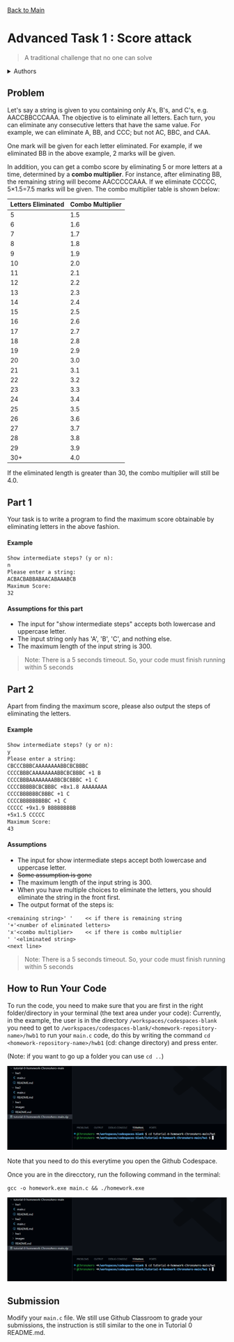 [Back to Main](../../README.md)


# Advanced Task 1 : Score attack

> A traditional challenge that no one can solve

<details>

<summary>Authors</summary>

Dicaprio Cheung

Li Ka Yau Elwin

Wong Lok Yin Leo

Tsang Hong Ting Dennis

</details>

## Problem

Let's say a string is given to you containing only A's, B's, and C's, e.g. AACCBBCCCAAA. The objective is to eliminate all letters. Each turn, you can eliminate any consecutive letters that have the same value. For example, we can eliminate A, BB, and CCC; but not AC, BBC, and CAA.

One mark will be given for each letter eliminated. For example, if we eliminated BB in the above example, 2 marks will be given.

In addition, you can get a combo score by eliminating 5 or more letters at a time, determined by a **combo multiplier**. For instance, after eliminating BB, the remaining string will become AACCCCCAAA. If we eliminate CCCCC, 5×1.5=7.5 marks will be given. The combo multiplier table is shown below:


| Letters Eliminated | Combo Multiplier |
| ------------------ | ---------------- |
| 5                  | 1.5              |
| 6                  | 1.6              |
| 7                  | 1.7              |
| 8                  | 1.8              |
| 9                  | 1.9              |
| 10                 | 2.0              |
| 11                 | 2.1              |
| 12                 | 2.2              |
| 13                 | 2.3              |
| 14                 | 2.4              |
| 15                 | 2.5              |
| 16                 | 2.6              |
| 17                 | 2.7              |
| 18                 | 2.8              |
| 19                 | 2.9              |
| 20                 | 3.0              |
| 21                 | 3.1              |
| 22                 | 3.2              |
| 23                 | 3.3              |
| 24                 | 3.4              |
| 25                 | 3.5              |
| 26                 | 3.6              |
| 27                 | 3.7              |
| 28                 | 3.8              |
| 29                 | 3.9              |
| 30+                | 4.0              |

If the eliminated length is greater than 30, the combo multiplier will still be 4.0.

## Part 1

Your task is to write a program to find the maximum score obtainable by eliminating letters in the above fashion.

#### Example

```
Show intermediate steps? (y or n):
n
Please enter a string:
ACBACBABBABAACABAAABCB
Maximum Score:
32
```

#### Assumptions for this part

* The input for "show intermediate steps" accepts both lowercase and uppercase letter.
* The input string only has 'A', 'B', 'C', and nothing else.
* The maximum length of the input string is 300.

> Note: There is a 5 seconds timeout. So, your code must finish running within 5 seconds

## Part 2

Apart from finding the maximum score, please also output the steps of eliminating the letters.

#### Example

```
Show intermediate steps? (y or n):
y
Please enter a string:
CBCCCBBBCAAAAAAAABBCBCBBBC
CCCCBBBCAAAAAAAABBCBCBBBC +1 B
CCCCBBBAAAAAAAABBCBCBBBC +1 C
CCCCBBBBBCBCBBBC +8x1.8 AAAAAAAA
CCCCBBBBBBCBBBC +1 C
CCCCBBBBBBBBBC +1 C
CCCCC +9x1.9 BBBBBBBBB
+5x1.5 CCCCC
Maximum Score:
43
```

#### Assumptions

* The input for show intermediate steps accept both lowercase and uppercase letter.
* ~~Some assumption is gone~~
* The maximum length of the input string is 300.
* When you have multiple choices to eliminate the letters, you should eliminate the string in the front first.
* The output format of the steps is:

```
<remaining string>' '    << if there is remaining string
'+'<number of eliminated letters>
'x'<combo multiplier>    << if there is combo multiplier
' '<eliminated string>
<next line>
```

> Note: There is a 5 seconds timeout. So, your code must finish running within 5 seconds


## How to Run Your Code

To run the code, you need to make sure that you are first in the right folder/directory in your terminal (the text area under your code):
Currently, in the example, the user is in the directory `/workspaces/codespaces-blank` you need to get to `/workspaces/codespaces-blank/<homework-repository-name>/hwb1` to run your `main.c` code, do this by writing the command `cd <homework-repository-name>/hwb1` (cd: change directory) and press enter.

(Note: if you want to go up a folder you can use `cd ..`)

![image](./../../images/462ba8f7-a31a-4797-86fc-250e2d353d8e.png)


Note that you need to do this everytime you open the Github Codespace.

Once you are in the direcctory, run the following command in the terminal:
```
gcc -o homework.exe main.c && ./homework.exe 
``` 

![image](./../../images/368292205-462ba8f7-a31a-4797-86fc-250e2d353d8e.png)

## Submission
Modify your `main.c` file. We still use Github Classroom to grade your submissions, the instruction is still similar to the one in Tutorial 0 README.md.
